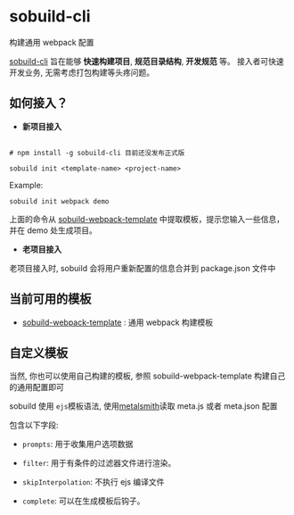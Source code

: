 # sobuild-cli

构建通用 webpack 配置

[sobuild-cli](https://github.com/liuzhaoxu1996/sobuild-cli) 旨在能够 **快速构建项目**, **规范目录结构**, **开发规范** 等。 接入者可快速开发业务, 无需考虑打包构建等头疼问题。

## 如何接入？

-   **新项目接入**

```shell

# npm install -g sobuild-cli 目前还没发布正式版

sobuild init <template-name> <project-name>
```

Example:

```shell
sobuild init webpack demo
```

上面的命令从 [sobuild-webpack-template](https://github.com/liuzhaoxu1996/sobuild-webpack-template) 中提取模板，提示您输入一些信息，并在 demo 处生成项目。

-   **老项目接入**

老项目接入时, sobuild 会将用户重新配置的信息合并到 package.json 文件中

## 当前可用的模板

-   [sobuild-webpack-template](https://github.com/liuzhaoxu1996/sobuild-webpack-template) : 通用 webpack 构建模板

## 自定义模板

当然, 你也可以使用自己构建的模板, 参照 sobuild-webpack-template 构建自己的通用配置即可

sobuild 使用 `ejs`模板语法, 使用[metalsmith](https://github.com/segmentio/metalsmith)读取 meta.js 或者 meta.json 配置

包含以下字段:

-   `prompts`: 用于收集用户选项数据

-   `filter`: 用于有条件的过滤器文件进行渲染。

-   `skipInterpolation`: 不执行 ejs 编译文件

-   `complete`: 可以在生成模板后钩子。

